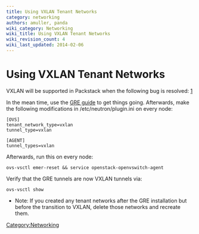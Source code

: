 ```yaml
---
title: Using VXLAN Tenant Networks
category: networking
authors: amuller, panda
wiki_category: Networking
wiki_title: Using VXLAN Tenant Networks
wiki_revision_count: 4
wiki_last_updated: 2014-02-06
---
```


# Using VXLAN Tenant Networks

VXLAN will be supported in Packstack when the following bug is resolved: [1](https://bugzilla.redhat.com/show_bug.cgi?id=1021778)

In the mean time, use the [GRE guide](Using_GRE_Tenant_Networks) to get things going. Afterwards, make the following modifications in /etc/neutron/plugin.ini on every node:

    [OVS]
    tenant_network_type=vxlan
    tunnel_type=vxlan

    [AGENT]
    tunnel_types=vxlan

Afterwards, run this on every node:

    ovs-vsctl emer-reset && service openstack-openvswitch-agent

Verify that the GRE tunnels are now VXLAN tunnels via:

    ovs-vsctl show

*   Note: If you created any tenant networks after the GRE installation but before the transition to VXLAN, delete those networks and recreate them.

<Category:Networking>
